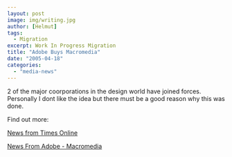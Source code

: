 ```yaml
---
layout: post
image: img/writing.jpg
author: [Helmut]
tags:
  - Migration
excerpt: Work In Progress Migration
title: "Adobe Buys Macromedia"
date: "2005-04-18"
categories: 
  - "media-news"
---
```


2 of the major coorporations in the design world have joined forces. Personally I dont like the idea but there must be a good reason why this was done.

Find out more:

[News from Times Online](http://business.timesonline.co.uk/article/0,,9076-1575118,00.html)

[News From Adobe - Macromedia](http://www.adobe.com/aboutadobe/invrelations/adobeandmacromedia.html)

